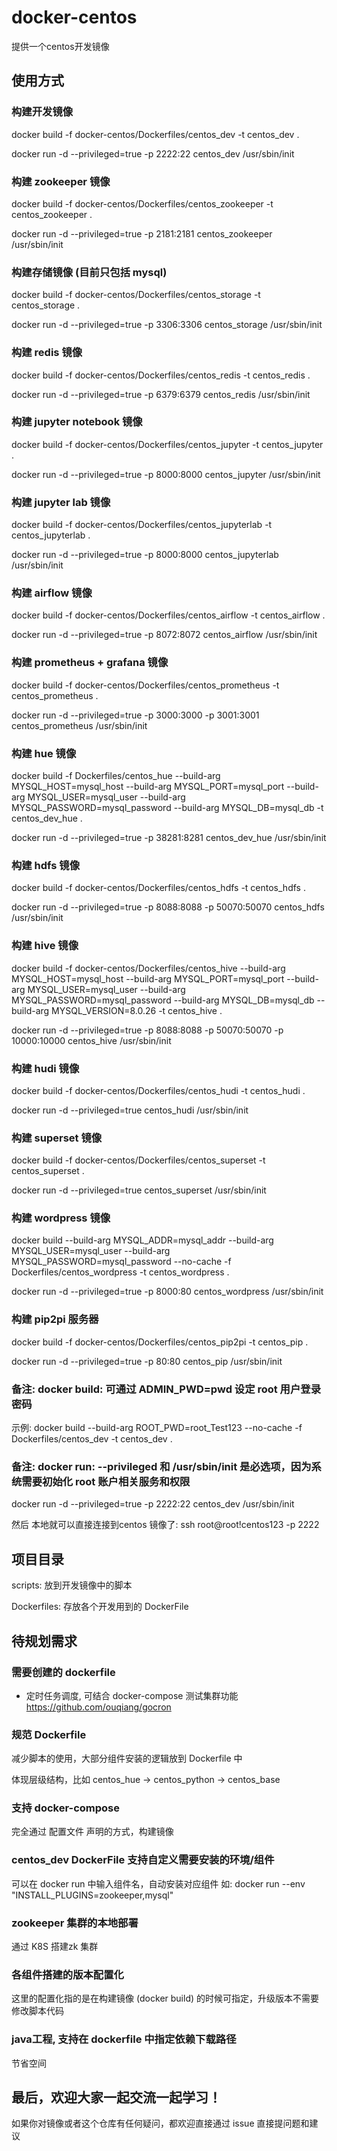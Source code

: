 # docker-centos
提供一个centos开发镜像

## 使用方式
### 构建开发镜像
docker build -f docker-centos/Dockerfiles/centos_dev -t centos_dev .

docker run -d --privileged=true -p 2222:22 centos_dev /usr/sbin/init

### 构建 zookeeper 镜像
docker build -f docker-centos/Dockerfiles/centos_zookeeper -t centos_zookeeper .

docker run -d --privileged=true -p 2181:2181 centos_zookeeper /usr/sbin/init

### 构建存储镜像 (目前只包括 mysql)
docker build -f docker-centos/Dockerfiles/centos_storage -t centos_storage .

docker run -d --privileged=true -p 3306:3306 centos_storage /usr/sbin/init

### 构建 redis 镜像
docker build -f docker-centos/Dockerfiles/centos_redis -t centos_redis .

docker run -d --privileged=true -p 6379:6379 centos_redis /usr/sbin/init

### 构建 jupyter notebook 镜像
docker build -f docker-centos/Dockerfiles/centos_jupyter -t centos_jupyter .

docker run -d --privileged=true -p 8000:8000 centos_jupyter /usr/sbin/init

### 构建 jupyter lab 镜像
docker build -f docker-centos/Dockerfiles/centos_jupyterlab -t centos_jupyterlab .

docker run -d --privileged=true -p 8000:8000 centos_jupyterlab /usr/sbin/init

### 构建 airflow 镜像
docker build -f docker-centos/Dockerfiles/centos_airflow -t centos_airflow .

docker run -d --privileged=true -p 8072:8072 centos_airflow /usr/sbin/init

### 构建 prometheus + grafana 镜像
docker build -f docker-centos/Dockerfiles/centos_prometheus -t centos_prometheus .

docker run -d --privileged=true -p 3000:3000 -p 3001:3001 centos_prometheus /usr/sbin/init

### 构建 hue 镜像
docker build -f Dockerfiles/centos_hue --build-arg MYSQL_HOST=mysql_host --build-arg MYSQL_PORT=mysql_port --build-arg MYSQL_USER=mysql_user --build-arg MYSQL_PASSWORD=mysql_password --build-arg MYSQL_DB=mysql_db -t centos_dev_hue .

docker run -d --privileged=true -p 38281:8281 centos_dev_hue /usr/sbin/init

### 构建 hdfs 镜像
docker build -f docker-centos/Dockerfiles/centos_hdfs -t centos_hdfs .

docker run -d --privileged=true -p 8088:8088 -p 50070:50070 centos_hdfs /usr/sbin/init

### 构建 hive 镜像
docker build -f docker-centos/Dockerfiles/centos_hive --build-arg MYSQL_HOST=mysql_host --build-arg MYSQL_PORT=mysql_port --build-arg MYSQL_USER=mysql_user --build-arg MYSQL_PASSWORD=mysql_password --build-arg MYSQL_DB=mysql_db --build-arg MYSQL_VERSION=8.0.26 -t centos_hive .

docker run -d --privileged=true -p 8088:8088 -p 50070:50070 -p 10000:10000 centos_hive /usr/sbin/init

### 构建 hudi 镜像
docker build -f docker-centos/Dockerfiles/centos_hudi -t centos_hudi .

docker run -d --privileged=true centos_hudi /usr/sbin/init

### 构建 superset 镜像
docker build -f docker-centos/Dockerfiles/centos_superset -t centos_superset .

docker run -d --privileged=true centos_superset /usr/sbin/init

### 构建 wordpress 镜像
docker build --build-arg MYSQL_ADDR=mysql_addr --build-arg MYSQL_USER=mysql_user --build-arg MYSQL_PASSWORD=mysql_password --no-cache -f Dockerfiles/centos_wordpress -t centos_wordpress .

docker run -d --privileged=true -p 8000:80 centos_wordpress /usr/sbin/init

### 构建 pip2pi 服务器
docker build -f docker-centos/Dockerfiles/centos_pip2pi -t centos_pip .

docker run -d --privileged=true -p 80:80 centos_pip /usr/sbin/init

### 备注: docker build: 可通过 ADMIN_PWD=pwd 设定 root 用户登录密码
示例: docker build --build-arg ROOT_PWD=root_Test123 --no-cache -f Dockerfiles/centos_dev -t centos_dev .

### 备注: docker run: --privileged 和 /usr/sbin/init 是必选项，因为系统需要初始化 root 账户相关服务和权限
docker run -d --privileged=true -p 2222:22 centos_dev /usr/sbin/init

然后 本地就可以直接连接到centos 镜像了:
ssh root@root!centos123 -p 2222

## 项目目录
scripts: 放到开发镜像中的脚本

Dockerfiles: 存放各个开发用到的 DockerFile

## 待规划需求
### 需要创建的 dockerfile
- 定时任务调度, 可结合 docker-compose 测试集群功能
https://github.com/ouqiang/gocron

### 规范 Dockerfile
减少脚本的使用，大部分组件安装的逻辑放到 Dockerfile 中

体现层级结构，比如 centos_hue -> centos_python -> centos_base

### 支持 docker-compose
完全通过 配置文件 声明的方式，构建镜像

### centos_dev DockerFile 支持自定义需要安装的环境/组件
可以在 docker run 中输入组件名，自动安装对应组件
如: docker run --env "INSTALL_PLUGINS=zookeeper,mysql"

### zookeeper 集群的本地部署
通过 K8S 搭建zk 集群

### 各组件搭建的版本配置化
这里的配置化指的是在构建镜像 (docker build) 的时候可指定，升级版本不需要修改脚本代码

### java工程, 支持在 dockerfile 中指定依赖下载路径
节省空间

## 最后，欢迎大家一起交流一起学习！
如果你对镜像或者这个仓库有任何疑问，都欢迎直接通过 issue 直接提问题和建议